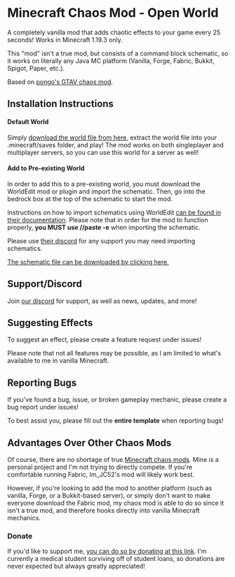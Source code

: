 # Minecraft Chaos Mod - Open World 

A completely vanilla mod that adds chaotic effects to your game every 25 seconds! Works in Minecraft 1.19.3 only.

This "mod" isn't a true mod, but consists of a command block schematic, so it works on literally any Java MC platform (Vanilla, Forge, Fabric, Bukkit, Spigot, Paper, etc.).

Based on [pongo's GTAV chaos mod](https://www.gta5-mods.com/scripts/chaos-mod-v-beta).

## Installation Instructions

#### Default World

Simply [download the world file from here](https://www.planetminecraft.com/project/minecraft-chaos-mod-vanilla-command-block-creation/), extract the world file into your .minecraft/saves folder, and play! The mod works on both singleplayer and multiplayer servers, so you can use this world for a server as well!

#### Add to Pre-existing World

In order to add this to a pre-existing world, you must download the WorldEdit mod or plugin and import the schematic. Then, go into the bedrock box at the top of the schematic to start the mod.

Instructions on how to import schematics using WorldEdit [can be found in their documentation](https://worldedit.enginehub.org/en/latest/). Please note that in order for the mod to function properly, **you MUST use //paste -e** when importing the schematic.

Please use [their discord](https://discord.gg/enginehub) for any support you may need importing schematics.

[The schematic file can be downloaded by clicking here.](https://www.mediafire.com/file/afuie1wt0mo2sba/chaosmod1.0.0.schem/file)

## Support/Discord

Join [our discord](https://discord.gg/MPwbeARYFT) for support, as well as news, updates, and more!

## Suggesting Effects
To suggest an effect, please create a feature request under issues!

Please note that not all features may be possible, as I am limited to what's available to me in vanilla Minecraft.

## Reporting Bugs
If you've found a bug, issue, or broken gameplay mechanic, please create a bug report under issues!

To best assist you, please fill out the **entire template** when reporting bugs!

## Advantages Over Other Chaos Mods

Of course, there are no shortage of true [Minecraft chaos mods](https://www.curseforge.com/minecraft/mc-mods/entropy). Mine is a personal project and I'm not trying to directly compete. If you're comfortable running Fabric, Im_JC52's mod will likely work best.

However, if you're looking to add the mod to another platform (such as vanilla, Forge, or a Bukkit-based server), or simply don't want to make everyone download the Fabric mod, my chaos mod is able to do so since it isn't a true mod, and therefore hooks directly into vanilla Minecraft mechanics.

### Donate
If you'd like to support me, [you can do so by donating at this link](https://www.buymeacoffee.com/thesciwalrus). I'm currently a medical student surviving off of student loans, so donations are never expected but always greatly appreciated!

